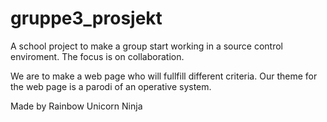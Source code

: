 gruppe3_prosjekt
================

A school project to make a group start working in a source control enviroment. The focus is on collaboration.

We are to make a web page who will fullfill different criteria. Our theme for the web page is a parodi of an operative system.

Made by Rainbow Unicorn Ninja
